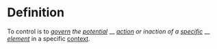 # Definition

To control is to [_govern_](https://github.com/gcassel/Modular-Organization-Terminology/blob/master/terms/govern.md) _the_ [_potential_](https://github.com/gcassel/Modular-Organization-Terminology/blob/master/terms/potential.md) __ [_action_](https://github.com/gcassel/Modular-Organization-Terminology/blob/master/terms/act.md) _or inaction of a_ [_specific_](https://github.com/gcassel/Modular-Organization-Terminology/blob/master/terms/specific.md) __ [_element_](https://github.com/gcassel/Modular-Organization-Terminology/blob/master/terms/element.md) in a specific [context](https://github.com/gcassel/Modular-Organization-Terminology/blob/master/terms/context.md).
